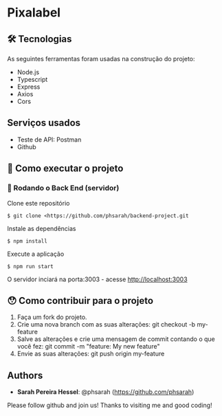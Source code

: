 # Pixalabel
 

 
 
## 🛠 Tecnologias 
 
As seguintes ferramentas foram usadas na construção do projeto:
 
* Node.js 
* Typescript
* Express
* Axios
* Cors
 
 
## Serviços usados
 
* Teste de API: Postman
* Github
 
 
## :rocket: Como executar o projeto

### 🎲 Rodando o Back End (servidor)


 Clone este repositório <br/>
 
`$ git clone <https://github.com/phsarah/backend-project.git`

 Instale as dependências <br/>
 
`$ npm install`

 Execute a aplicação <br/>
 
`$ npm run start`


O servidor inciará na porta:3003 - acesse <http://localhost:3003>
 
## 😯 Como contribuir para o projeto

1. Faça um fork do projeto.
2. Crie uma nova branch com as suas alterações: git checkout -b my-feature
3. Salve as alterações e crie uma mensagem de commit contando o que você fez: git commit -m "feature: My new feature"
4. Envie as suas alterações: git push origin my-feature
 
 
## Authors
 
* **Sarah Pereira Hessel**: @phsarah (https://github.com/phsarah)
 
 
Please follow github and join us!
Thanks to visiting me and good coding!
